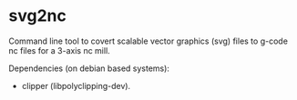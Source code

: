 svg2nc
======

Command line tool to covert scalable vector graphics (svg) files to g-code nc files for a 3-axis nc mill.

Dependencies (on debian based systems):
  * clipper (libpolyclipping-dev).
